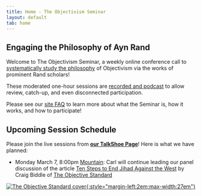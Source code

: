 ```yaml
---
title: Home - The Objectivism Seminar
layout: default
tab: home
---
```


Engaging the Philosophy of Ayn Rand
-----------------------------------
Welcome to The Objectivism Seminar, a weekly online conference call to
[systematically study the philosophy](/about "About the Objectivism Seminar")
of Objectivism via the works of prominent Rand scholars!

These moderated one-hour sessions are [recorded and podcast](/archives "Session Recording Archives")
to allow review, catch-up, and even disconnected participation.

Please see our [site FAQ](/faq "Frequently Asked Questions")
to learn more about what the Seminar is, how it works, and how to participate!

Upcoming Session Schedule
-------------------------
Please join the live sessions from
[**our TalkShoe Page**](http://www.talkshoe.com/talkshoe/web/talkCast.jsp?masterId=15215&amp;cmd=tc "The Objectivism Seminar at TalkShoe.com")!
Here is what we have planned:

* Monday March 7, 8:00pm
  [Mountain](http://wwp.greenwichmeantime.com/time-zone/usa/mountain-time/ "mountain time"):
  Carl will
  continue leading our panel discussion of
  the article [Ten Steps to End Jihad Against the West][article]
  by Craig Biddle of [The Objective Standard][tos]

[![The Objective Standard cover][cover]{:style="margin-left:2em;max-width:27em"}][article]


[cover]:   https://www.theobjectivestandard.com/wp-content/uploads/2015/12/v10n4-cover_border-medium.jpg 
[article]: https://www.theobjectivestandard.com/2015/11/ten-steps-to-end-jihad-against-the-west/
[tos]:     https://www.theobjectivestandard.com
